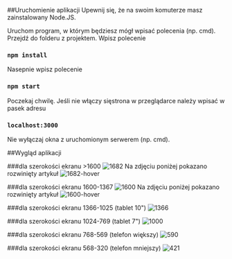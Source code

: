 ##Uruchomienie aplikacji
Upewnij się, że na swoim komuterze masz zainstalowany Node.JS.

Uruchom program, w którym będziesz mógł wpisać polecenia (np. cmd). Przejdź do folderu z projektem. Wpisz polecenie
### `npm install`
Nasepnie wpisz polecenie 
### `npm start`
Poczekaj chwilę. Jeśli nie włączy sięstrona w przeglądarce należy wpisać w pasek adresu 
### `localhost:3000`
Nie wyłączaj okna z uruchomionym serwerem (np. cmd).

##Wygląd aplikacji

###dla szerokości ekranu >1600
![1682](https://user-images.githubusercontent.com/33415084/73004930-6dbd3b80-3e08-11ea-881d-507d70055e70.png)
Na zdjęciu poniżej pokazano rozwinięty artykuł 
![1682-hover](https://user-images.githubusercontent.com/33415084/73004931-6e55d200-3e08-11ea-86d3-f80882974961.png)

###dla szerokości ekranu 1600-1367
![1600](https://user-images.githubusercontent.com/33415084/73004939-6eee6880-3e08-11ea-93a1-7610c6ebb93f.png)
Na zdjęciu poniżej pokazano rozwinięty artykuł 
![1600-hover](https://user-images.githubusercontent.com/33415084/73004942-6eee6880-3e08-11ea-92c9-76dc0c2a41da.png)

###dla szerokości ekranu 1366-1025 (tablet 10")
![1366](https://user-images.githubusercontent.com/33415084/73004937-6eee6880-3e08-11ea-8f67-4efc6f4c1b2f.png)

###dla szerokości ekranu 1024-769 (tablet 7")
![1000](https://user-images.githubusercontent.com/33415084/73004935-6e55d200-3e08-11ea-8cd8-fe15c4706a00.png)

###dla szerokości ekranu 768-569 (telefon większy)
![590](https://user-images.githubusercontent.com/33415084/73004934-6e55d200-3e08-11ea-9665-01ae46ebb1ec.png)

###dla szerokości ekranu 568-320 (telefon mniejszy)
![421](https://user-images.githubusercontent.com/33415084/73004932-6e55d200-3e08-11ea-8504-b721c41dfd14.png)
